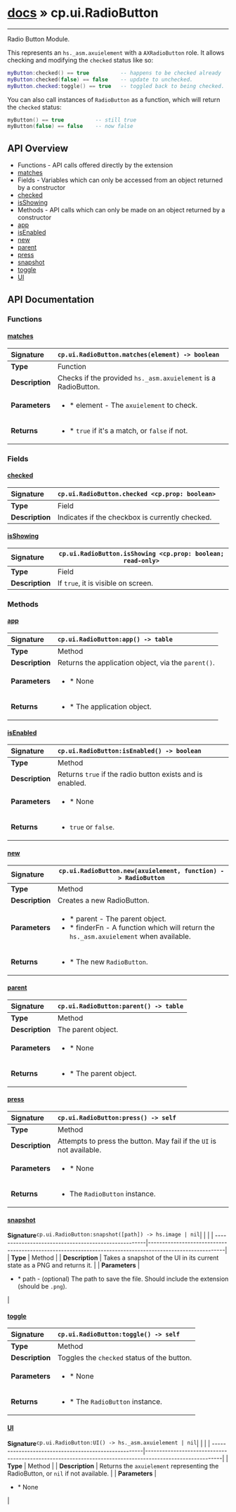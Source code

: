 # [docs](index.md) » cp.ui.RadioButton
---

Radio Button Module.

This represents an `hs._asm.axuielement` with a `AXRadioButton` role.
It allows checking and modifying the `checked` status like so:

```lua
myButton:checked() == true			-- happens to be checked already
myButton:checked(false) == false	-- update to unchecked.
myButton.checked:toggle() == true	-- toggled back to being checked.
```

You can also call instances of `RadioButton` as a function, which will return
the `checked` status:

```lua
myButton() == true			-- still true
myButton(false) == false	-- now false
```

## API Overview
* Functions - API calls offered directly by the extension
 * [matches](#matches)
* Fields - Variables which can only be accessed from an object returned by a constructor
 * [checked](#checked)
 * [isShowing](#isshowing)
* Methods - API calls which can only be made on an object returned by a constructor
 * [app](#app)
 * [isEnabled](#isenabled)
 * [new](#new)
 * [parent](#parent)
 * [press](#press)
 * [snapshot](#snapshot)
 * [toggle](#toggle)
 * [UI](#ui)

## API Documentation

### Functions

#### [matches](#matches)
| <span style="float: left;">**Signature**</span> | <span style="float: left;">`cp.ui.RadioButton.matches(element) -> boolean` </span>                                                          |
| -----------------------------------------------------|---------------------------------------------------------------------------------------------------------|
| **Type**                                             | Function                                                                                         |
| **Description**                                      | Checks if the provided `hs._asm.axuielement` is a RadioButton.                                                                                         |
| **Parameters**                                       | <ul><li>* element		- The `axuielement` to check.</li></ul> |
| **Returns**                                          | <ul><li>* `true` if it's a match, or `false` if not.</li></ul>          |

### Fields

#### [checked](#checked)
| <span style="float: left;">**Signature**</span> | <span style="float: left;">`cp.ui.RadioButton.checked <cp.prop: boolean>` </span>                                                          |
| -----------------------------------------------------|---------------------------------------------------------------------------------------------------------|
| **Type**                                             | Field                                                                                         |
| **Description**                                      | Indicates if the checkbox is currently checked.                                                                                         |

#### [isShowing](#isshowing)
| <span style="float: left;">**Signature**</span> | <span style="float: left;">`cp.ui.RadioButton.isShowing <cp.prop: boolean; read-only>` </span>                                                          |
| -----------------------------------------------------|---------------------------------------------------------------------------------------------------------|
| **Type**                                             | Field                                                                                         |
| **Description**                                      | If `true`, it is visible on screen.                                                                                         |

### Methods

#### [app](#app)
| <span style="float: left;">**Signature**</span> | <span style="float: left;">`cp.ui.RadioButton:app() -> table` </span>                                                          |
| -----------------------------------------------------|---------------------------------------------------------------------------------------------------------|
| **Type**                                             | Method                                                                                         |
| **Description**                                      | Returns the application object, via the `parent()`.                                                                                         |
| **Parameters**                                       | <ul><li>* None</li></ul> |
| **Returns**                                          | <ul><li>* The application object.</li></ul>          |

#### [isEnabled](#isenabled)
| <span style="float: left;">**Signature**</span> | <span style="float: left;">`cp.ui.RadioButton:isEnabled() -> boolean` </span>                                                          |
| -----------------------------------------------------|---------------------------------------------------------------------------------------------------------|
| **Type**                                             | Method                                                                                         |
| **Description**                                      | Returns `true` if the radio button exists and is enabled.                                                                                         |
| **Parameters**                                       | <ul><li>* None</li></ul> |
| **Returns**                                          | <ul><li>`true` or `false`.</li></ul>          |

#### [new](#new)
| <span style="float: left;">**Signature**</span> | <span style="float: left;">`cp.ui.RadioButton.new(axuielement, function) -> RadioButton` </span>                                                          |
| -----------------------------------------------------|---------------------------------------------------------------------------------------------------------|
| **Type**                                             | Method                                                                                         |
| **Description**                                      | Creates a new RadioButton.                                                                                         |
| **Parameters**                                       | <ul><li>* parent		- The parent object.</li><li>* finderFn		- A function which will return the `hs._asm.axuielement` when available.</li></ul> |
| **Returns**                                          | <ul><li>* The new `RadioButton`.</li></ul>          |

#### [parent](#parent)
| <span style="float: left;">**Signature**</span> | <span style="float: left;">`cp.ui.RadioButton:parent() -> table` </span>                                                          |
| -----------------------------------------------------|---------------------------------------------------------------------------------------------------------|
| **Type**                                             | Method                                                                                         |
| **Description**                                      | The parent object.                                                                                         |
| **Parameters**                                       | <ul><li>* None</li></ul> |
| **Returns**                                          | <ul><li>* The parent object.</li></ul>          |

#### [press](#press)
| <span style="float: left;">**Signature**</span> | <span style="float: left;">`cp.ui.RadioButton:press() -> self` </span>                                                          |
| -----------------------------------------------------|---------------------------------------------------------------------------------------------------------|
| **Type**                                             | Method                                                                                         |
| **Description**                                      | Attempts to press the button. May fail if the `UI` is not available.                                                                                         |
| **Parameters**                                       | <ul><li>* None</li></ul> |
| **Returns**                                          | <ul><li>The `RadioButton` instance.</li></ul>          |

#### [snapshot](#snapshot)
| <span style="float: left;">**Signature**</span> | <span style="float: left;">`cp.ui.RadioButton:snapshot([path]) -> hs.image | nil` </span>                                                          |
| -----------------------------------------------------|---------------------------------------------------------------------------------------------------------|
| **Type**                                             | Method                                                                                         |
| **Description**                                      | Takes a snapshot of the UI in its current state as a PNG and returns it.                                                                                         |
| **Parameters**                                       | <ul><li>* path		- (optional) The path to save the file. Should include the extension (should be `.png`).</li></ul> |

#### [toggle](#toggle)
| <span style="float: left;">**Signature**</span> | <span style="float: left;">`cp.ui.RadioButton:toggle() -> self` </span>                                                          |
| -----------------------------------------------------|---------------------------------------------------------------------------------------------------------|
| **Type**                                             | Method                                                                                         |
| **Description**                                      | Toggles the `checked` status of the button.                                                                                         |
| **Parameters**                                       | <ul><li>* None</li></ul> |
| **Returns**                                          | <ul><li>* The `RadioButton` instance.</li></ul>          |

#### [UI](#ui)
| <span style="float: left;">**Signature**</span> | <span style="float: left;">`cp.ui.RadioButton:UI() -> hs._asm.axuielement | nil` </span>                                                          |
| -----------------------------------------------------|---------------------------------------------------------------------------------------------------------|
| **Type**                                             | Method                                                                                         |
| **Description**                                      | Returns the `axuielement` representing the RadioButton, or `nil` if not available.                                                                                         |
| **Parameters**                                       | <ul><li>* None</li></ul> |


